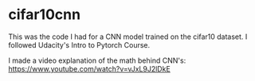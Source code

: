 # cifar10cnn
This was the code I had for a CNN model trained on the cifar10 dataset. I followed Udacity's Intro to Pytorch Course.

I made a video explanation of the math behind CNN's: https://www.youtube.com/watch?v=vJxL9J2lDkE
